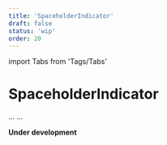 ```yaml
---
title: 'SpaceholderIndicator'
draft: false
status: 'wip'
order: 20
---
```


import Tabs from 'Tags/Tabs'

# SpaceholderIndicator

<Tabs>
  <Tabs.Content title="Info" selected>
    ...
  </Tabs.Content>
  <Tabs.Content title="Details" disabled>
  ...
  </Tabs.Content>
</Tabs>

**Under development**
